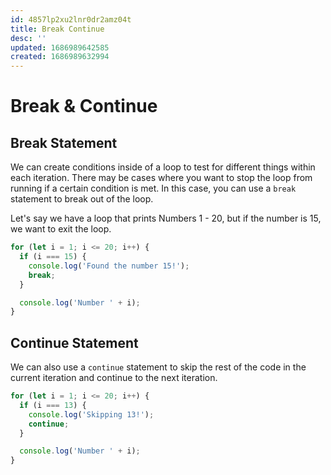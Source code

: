 ```yaml
---
id: 4857lp2xu2lnr0dr2amz04t
title: Break Continue
desc: ''
updated: 1686989642585
created: 1686989632994
---
```

# Break & Continue

## Break Statement

We can create conditions inside of a loop to test for different things within each iteration. There may be cases where you want to stop the loop from running if a certain condition is met. In this case, you can use a `break` statement to break out of the loop.

Let's say we have a loop that prints Numbers 1 - 20, but if the number is 15, we want to exit the loop.

```JavaScript
for (let i = 1; i <= 20; i++) {
  if (i === 15) {
    console.log('Found the number 15!');
    break;
  }

  console.log('Number ' + i);
}
```

## Continue Statement

We can also use a `continue` statement to skip the rest of the code in the current iteration and continue to the next iteration.

```JavaScript
for (let i = 1; i <= 20; i++) {
  if (i === 13) {
    console.log('Skipping 13!');
    continue;
  }

  console.log('Number ' + i);
}
```
